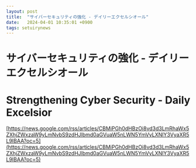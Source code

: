 ```yaml
---
layout: post
title:  "サイバーセキュリティの強化 - デイリーエクセルシオール"
date:   2024-04-01 10:35:01 +0900
tags: setuirynews 
---
```


# サイバーセキュリティの強化 - デイリーエクセルシオール



# Strengthening Cyber Security - Daily Excelsior

[https://news.google.com/rss/articles/CBMiPGh0dHBzOi8vd3d3LmRhaWx5ZXhjZWxzaW9yLmNvbS9zdHJlbmd0aGVuaW5nLWN5YmVyLXNlY3VyaXR5L9IBAA?oc=5](https://news.google.com/rss/articles/CBMiPGh0dHBzOi8vd3d3LmRhaWx5ZXhjZWxzaW9yLmNvbS9zdHJlbmd0aGVuaW5nLWN5YmVyLXNlY3VyaXR5L9IBAA?oc=5)

